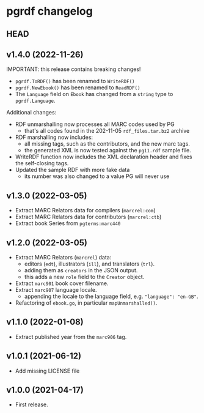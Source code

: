 # pgrdf changelog

## HEAD


## v1.4.0 (2022-11-26)

IMPORTANT: this release contains breaking changes! 

* `pgrdf.ToRDF()` has been renamed to `WriteRDF()`
* `pgrdf.NewEbook()` has been renamed to `ReadRDF()`
* The `Language` field on `Ebook` has changed from a `string` type to `pgrdf.Language`.

Additional changes:

* RDF unmarshalling now processes all MARC codes used by PG
  - that's all codes found in the 202-11-05 `rdf_files.tar.bz2` archive
* RDF marshalling now includes:
  - all missing tags, such as the contributors, and the new marc tags.
  - the generated XML is now tested against the `pg11.rdf` sample file.
* WriteRDF function now includes the XML declaration header and fixes the self-closing tags.
* Updated the sample RDF with more fake data
  - its number was also changed to a value PG will never use


## v1.3.0 (2022-03-05)

* Extract MARC Relators data for compilers (`marcrel:com`)
* Extract MARC Relators data for contributors (`marcrel:ctb`)
* Extract book Series from `pgterms:marc440`


## v1.2.0 (2022-03-05)

* Extract MARC Relators (`marcrel`) data:
  - editors (`edt`), illustrators (`ill`), and translators (`trl`).
  - adding them as `creators` in the JSON output.
  - this adds a new `role` field to the `Creator` object.
* Extract `marc901` book cover filename.
* Extract `marc907` language locale.
  - appending the locale to the language field, e.g. `"language": "en-GB"`.
* Refactoring of `ebook.go`, in particular `mapUnmarshalled()`.


## v1.1.0 (2022-01-08)

* Extract published year from the `marc906` tag.


## v1.0.1 (2021-06-12)

* Add missing LICENSE file


## v1.0.0 (2021-04-17)

* First release.
